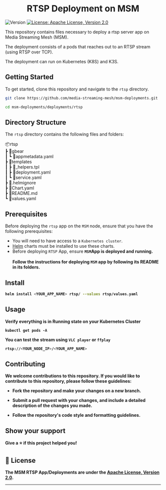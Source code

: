 <h1 align="center">RTSP Deployment on MSM</h1>
<p>
  <img alt="Version" src="https://img.shields.io/badge/version-0.0.1-blue.svg?cacheSeconds=2592000" />
  <a href="http://www.apache.org/licenses/LICENSE-2.0" target="_blank">
    <img alt="License: Apache License, Version 2.0" src="https://img.shields.io/badge/License-Apache License, Version 2.0-yellow.svg" />
  </a>
</p>

This repository contains files necessary to deploy a rtsp server app on Media Streaming Mesh (MSM).

The deployment consists of a pods that reaches out to an RTSP stream (using RTSP over TCP).

The deployment can run on Kubernetes (K8S) and K3S.

## Getting Started

To get started, clone this repository and navigate to the ```rtsp``` directory.
```sh
git clone https://github.com/media-streaming-mesh/msm-deployments.git
```
```sh
cd msm-deployments/deployments/rtsp
```

## Directory Structure

The ```rtsp``` directory contains the following files and folders:

📦rtsp<br>
 ┣ 📂gbear<br>
 ┃ ┗ 📜appmetadata.yaml<br>
 ┣ 📂templates<br>
 ┃ ┣ 📜_helpers.tpl<br>
 ┃ ┣ 📜deployment.yaml<br>
 ┃ ┗ 📜service.yaml<br>
 ┣ 📜.helmignore<br>
 ┣ 📜Chart.yaml<br>
 ┣ 📜README.md<br>
 ┗ 📜values.yaml<br>

## Prerequisites

Before deploying the ```rtsp``` app on the ```MSM``` node, ensure that you have the following prerequisites:

* You will need to have access to a ```Kubernetes cluster```.<br>
* [Helm](https://helm.sh) charts must be installed to use these charts. <br>
* Before deploying ```RTSP``` App, ensure <b>```MSM```App is deployed and running.<br><br>
**Follow the instructions for deploying ```MSM``` app by following its README in its folders.<br>**

## Install

```sh
helm install <YOUR_APP_NAME> rtsp/ --values rtsp/values.yaml
```

## Usage
Verify everything is in Running state on your Kubernetes Cluster 

```kubectl get pods -A```

You can test the stream using ```VLC player``` or ```ffplay```

```sh
rtsp://<YOUR_NODE_IP>/<YOUR_APP_NAME>
```

## Contributing

We welcome contributions to this repository. If you would like to contribute to this repository, please follow these guidelines:

* Fork the repository and make your changes on a new branch.

* Submit a pull request with your changes, and include a detailed description of the changes you made.

* Follow the repository's code style and formatting guidelines.

## Show your support

Give a ⭐️ if this project helped you!

## 📝 License

The MSM RTSP App/Deployments are under the [Apache License, Version 2.0](http://www.apache.org/licenses/LICENSE-2.0).

***
